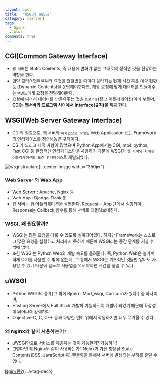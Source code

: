 ```yaml
---
layout: post
title:  "WSGI와 uWSGI"
category: [server]
tags:
  - Nginx
  - WSGI
comments: true
---
```


## CGI(Common Gateway Interface)
- `웹 서버`는 Static Contents, 즉 내용에 변화가 없는 그대로의 정적인 것을 전달하는 역할을 한다.
- 만약 클라이언트로부터 요청을 전달받을 때마다 달라지는 현재 시간 혹은 예약 현황 등 (Dynamic Contents)을 응답해야한다면, 해당 요청에 맞게 데이터를 만들어주는 `백엔드`에게 요청을 전달해야한다.
- 요청에 따라서 데이터를 만들어주는 것을 `프로그램`(장고 어플리케이션)이라 부르며, **CGI는 웹서버와 프로그램 사이에서 Interface(규칙)을 제공** 한다.

## WSGI(Web Server Gateway Interface)
- CGI의 일종으로, 웹 서버와 `파이썬으로 작성된` Web Application 또는 Framework의 인터페이스를 정의해놓은 규칙이다.
- CGI가 느리고 제약 사항이 많았으며 Python App에서는 CGI, mod_python, Fast CGI 등 한정적인 인터페이스만을 사용하기 때문에 WSGI가 `웹 서버와 파이썬 어플리케이션의 표준 인터페이스`로 개발되었다.  

![wsgi structure]({{site.url}}/assets/wsgi.png){: .center-image width="350px"}

### Web Server 와 Web App
- Web Server : Apache, Nginx 등
- Web App : Django, Flask 등
- 웹 서버는 웹 어플리케이션을 실행한다. Request는 App 단에서 실행되며, Response는 Callback 함수를 통해 서버로 되돌려보내진다.

### WSGI, 왜 필요할까?
- WSGI는 많은 요청을 다룰 수 있도록 설계되어있다. 하지만 Framework는 스스로 그 많은 요청을 실행하고 처리하지 못하기 때문에 WSGI라는 중간 단계를 거칠 수 밖에 없다.
- 또한 WSGI는 Python Web의 개발 속도를 올려준다. 즉, Python Web은 불가피하게 CGI를 사용할 수 밖에 없는데, 그 중에서 WSGI는 기초적인 것들만 알아도 사용할 수 있기 때문에 별도로 사용법을 익혀야하는 시간을 줄일 수 있다.  

## uWSGI
- Python WSGI의 종류(그 밖에 Bjoern, Mod_wsgi, Cunicorn가 있다.) 중 하나이며,
- Hosting Server에서 Full Stack 개발이 가능하도록 개발이 되었기 때문에 확장성이 뛰어나며 강력하다.
- Objective-C, C, C++ 등과 다양한 언어 위에서 작동하지만 너무 무거울 수 있다.

### 왜 Nginx와 같이 사용하는가?
- uWSGI만으로 서비스를 제공하는 것이 가능한가? 가능하다!
- 그렇다면 왜 Nginx와 같이 사용하는가? Nginx가 가진 향상된 Static Contents(CSS, JavaScript 등) 핸들링을 통해서 서버에 발생되는 부하를 줄일 수 있다.

[Nginx란?]({{site.url}}/server/2017/07/20/nginx-1.html){: .a-tag-deco}
